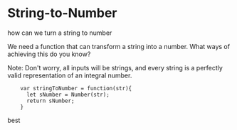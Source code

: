 # String-to-Number
how can we turn a string to number


We need a function that can transform a string into a number. What ways of achieving this do you know?

Note: Don't worry, all inputs will be strings, and every string is a perfectly valid representation of an integral number.

        var stringToNumber = function(str){
          let sNumber = Number(str);
          return sNumber;
        }
        
 best
